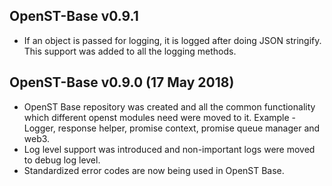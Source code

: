## OpenST-Base v0.9.1
- If an object is passed for logging, it is logged after doing JSON stringify. This support was added to all the logging methods.

## OpenST-Base v0.9.0 (17 May 2018)
- OpenST Base repository was created and all the common functionality which different openst modules need were moved to it. Example - Logger, response helper, promise context, promise queue manager and web3.
- Log level support was introduced and non-important logs were moved to debug log level.
- Standardized error codes are now being used in OpenST Base.